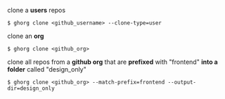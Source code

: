 clone a **users** repos

```
$ ghorg clone <github_username> --clone-type=user
```

clone an **org**

```
$ ghorg clone <github_org>
```

clone all repos from a **github org** that are **prefixed** with "frontend" **into a folder** called "design_only"

```
$ ghorg clone <github_org> --match-prefix=frontend --output-dir=design_only
```
